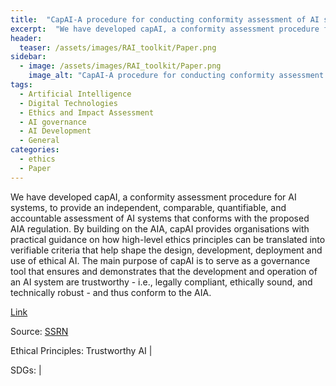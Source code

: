 ```yaml
---
title:  "CapAI-A procedure for conducting conformity assessment of AI systems in line with the EU artificial intelligence act."  
excerpt:  "We have developed capAI, a conformity assessment procedure for AI systems, to provide an independent, comparable, quantifiable, and accountable assessment of AI systems that conforms with the proposed AIA regulation. By building on the AIA, (...)"  
header:
  teaser: /assets/images/RAI_toolkit/Paper.png
sidebar:
  - image: /assets/images/RAI_toolkit/Paper.png
    image_alt: "CapAI-A procedure for conducting conformity assessment of AI systems in line with the EU artificial intelligence act."
tags:
  - Artificial Intelligence
  - Digital Technologies
  - Ethics and Impact Assessment
  - AI governance
  - AI Development
  - General
categories:
  - ethics
  - Paper
---
```

We have developed capAI, a conformity assessment procedure for AI systems, to provide an independent, comparable, quantifiable, and accountable assessment of AI systems that conforms with the proposed AIA regulation. By building on the AIA, capAI provides organisations with practical guidance on how high-level ethics principles can be translated into verifiable criteria that help shape the design, development, deployment and use of ethical AI. The main purpose of capAI is to serve as a governance tool that ensures and demonstrates that the development and operation of an AI system are trustworthy - i.e., legally compliant, ethically sound, and technically robust - and thus conform to the AIA.

[Link](https://dx.doi.org/10.2139/ssrn.4064091)

Source: [SSRN](http://www.unibo.it/sitoweb/luciano.floridi/en)

Ethical Principles: Trustworthy AI | 

SDGs:  | 
